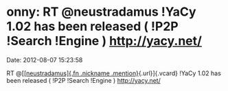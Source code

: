 onny: RT \@neustradamus !YaCy 1.02 has been released ( !P2P !Search !Engine ) http://yacy.net/
==============================================================================================

Date: 2012-08-07 15:23:58

RT @[[[neustradamus]{.fn .nickname
.mention}](http://identi.ca/user/63994 "Neustradamus"){.url}]{.vcard}
!YaCy 1.02 has been released ( !P2P !Search !Engine ) <http://yacy.net/>
